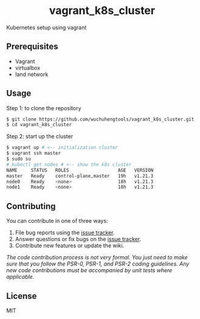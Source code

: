 <h1 align="center"> vagrant_k8s_cluster </h1>
Kubernetes setup using vagrant

## Prerequisites
* Vagrant 
* virtualbox
* land network

## Usage
Step 1: to clone the repository
``` bash
$ git clone https://github.com/wuchuhengtools/vagrant_k8s_cluster.git
$ cd vagrant_k8s_cluster
```
Step 2:  start up the cluster 
``` bash 
$ vagrant up # <-- initialization cluster 
$ vagrant ssh master
$ sudo su
# kubectl get nodes # <-- show the k8s cluster
NAME     STATUS   ROLES                  AGE   VERSION
master   Ready    control-plane,master   19h   v1.21.3
node0    Ready    <none>                 18h   v1.21.3
node1    Ready    <none>                 18h   v1.21.3
```

## Contributing

You can contribute in one of three ways:

1. File bug reports using the [issue tracker](https://github.com/wuchuhengtools/vagrant_k8s_cluster/issues).
2. Answer questions or fix bugs on the [issue tracker](https://github.com/wuchuheng/vagrant_k8s_cluster/issues).
3. Contribute new features or update the wiki.

_The code contribution process is not very formal. You just need to make sure that you follow the PSR-0, PSR-1, and PSR-2 coding guidelines. Any new code contributions must be accompanied by unit tests where applicable._

## License

MIT
